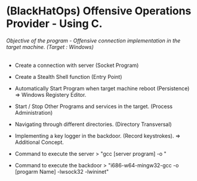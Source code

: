 # **(BlackHatOps) Offensive Operations Provider - Using C.**

###### Objective of the program - Offensive connection implementation in the target machine. (Target : Windows)

- Create a connection with server (Socket Program)

- Create a Stealth Shell function (Entry Point)

- Automatically Start Program when target machine reboot (Persistence) => Windows Registery Editor.

- Start / Stop Other Programs and services in the target. (Process Administration)

- Navigating through different directories. (Directory Transversal)

- Implementing a key logger in the backdoor. (Record keystrokes). => Additional Concept.

- Command to execute the server > "gcc [server program] -o <executable name>"

- Command to execute the backdoor > "i686-w64-mingw32-gcc -o <executable name> [progarm Name]  -lwsock32 -lwininet"  

